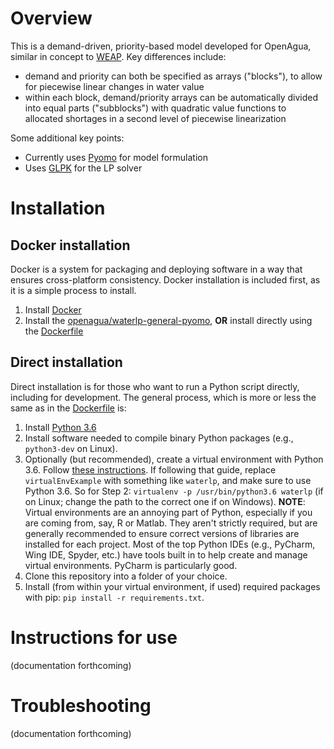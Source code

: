 # Overview

This is a demand-driven, priority-based model developed for OpenAgua, similar in concept to [WEAP](http://weap21.org/). Key differences include:
* demand and priority can both be specified as arrays ("blocks"), to allow for piecewise linear changes in water value
* within each block, demand/priority arrays can be automatically divided into equal parts ("subblocks") with quadratic value functions to allocated shortages in a second level of piecewise linearization

Some additional key points:
* Currently uses [Pyomo](http://www.pyomo.org/) for model formulation
* Uses [GLPK](https://www.gnu.org/software/glpk/) for the LP solver

# Installation

## Docker installation

Docker is a system for packaging and deploying software in a way that ensures cross-platform consistency. Docker installation is included first, as it is a simple process to install.

1. Install [Docker](https://www.docker.com/get-started)
1. Install the [openagua/waterlp-general-pyomo](https://hub.docker.com/r/openagua/waterlp-general-pyomo/), **OR** install directly using the [Dockerfile](https://github.com/openagua/waterlp-general/blob/master/Dockerfile)

## Direct installation
Direct installation is for those who want to run a Python script directly, including for development. The general process, which is more or less the same as in the [Dockerfile](https://github.com/openagua/waterlp-general/blob/master/Dockerfile) is:

1. Install [Python 3.6](https://www.python.org/downloads/release/python-366/)
1. Install software needed to compile binary Python packages (e.g., `python3-dev` on Linux).
1. Optionally (but recommended), create a virtual environment with Python 3.6. Follow [these instructions](https://medium.com/@peterchang_82818/python-beginner-must-know-virtualenv-tutorial-example-5e3f82cfbd8b). If following that guide, replace `virtualEnvExample` with something like `waterlp`, and make sure to use Python 3.6. So for Step 2: `virtualenv -p /usr/bin/python3.6 waterlp` (if on Linux; change the path to the correct one if on Windows). **NOTE**: Virtual environments are an annoying part of Python, especially if you are coming from, say, R or Matlab. They aren't strictly required, but are generally recommended to ensure correct versions of libraries are installed for each project. Most of the top Python IDEs (e.g., PyCharm, Wing IDE, Spyder, etc.) have tools built in to help create and manage virtual environments. PyCharm is particularly good.
1. Clone this repository into a folder of your choice.
1. Install (from within your virtual environment, if used) required packages with pip: `pip install -r requirements.txt`.

# Instructions for use
(documentation forthcoming)

# Troubleshooting
(documentation forthcoming)
